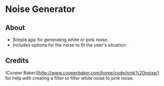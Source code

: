 # Noise Generator
## About
* Simple app for generating white or pink noise.
* Includes options for the noise to fit the user's situation.
## Credits
(Cooper Baker)[http://www.cooperbaker.com/home/code/pink%20noise/] for help with 
creating a filter to filter white noise to pink noise.
